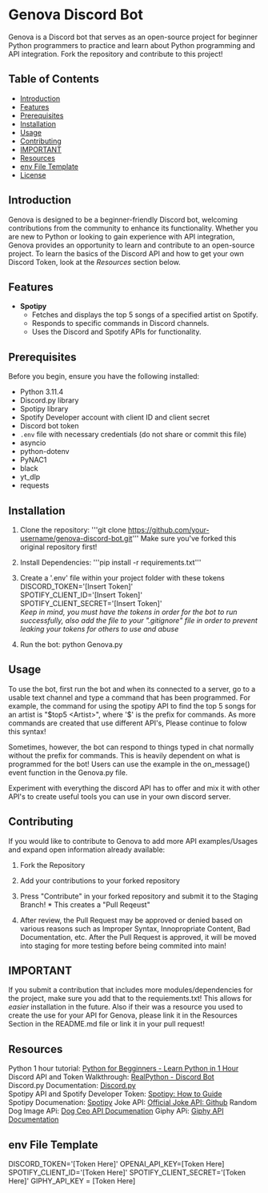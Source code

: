 # Genova Discord Bot

Genova is a Discord bot that serves as an open-source project for beginner Python programmers to practice and learn about Python programming and API integration. Fork the repository and contribute to this project!

## Table of Contents

- [Introduction](#introduction)
- [Features](#features)
- [Prerequisites](#prerequisites)
- [Installation](#installation)
- [Usage](#usage)
- [Contributing](#contributing)
- [IMPORTANT](#important)
- [Resources](#resources)
- [env File Template](#envFileTemplate)
- [License](#license)

## Introduction

Genova is designed to be a beginner-friendly Discord bot, welcoming contributions from the community to enhance its functionality. Whether you are new to Python or looking to gain experience with API integration, Genova provides an opportunity to learn and contribute to an open-source project. To learn the basics of the Discord API and how to get your own Discord Token, look at the *Resources* section below.

## Features

- **Spotipy**
  - Fetches and displays the top 5 songs of a specified artist on Spotify.
  - Responds to specific commands in Discord channels.
  - Uses the Discord and Spotify APIs for functionality.

## Prerequisites

Before you begin, ensure you have the following installed:

- Python 3.11.4
- Discord.py library
- Spotipy library
- Spotify Developer account with client ID and client secret
- Discord bot token
- `.env` file with necessary credentials (do not share or commit this file)
- asyncio
- python-dotenv
- PyNAC1
- black
- yt_dlp
- requests

## Installation

1. Clone the repository:
   '''git clone https://github.com/your-username/genova-discord-bot.git'''
   Make sure you've forked this original repository first!

2. Install Dependencies:
    '''pip install -r requirements.txt'''

3. Create a '.env' file within your project folder with these tokens  
    DISCORD_TOKEN='[Insert Token]'  
    SPOTIFY_CLIENT_ID='[Insert Token]'  
    SPOTIFY_CLIENT_SECRET='[Insert Token]'  
    *Keep in mind, you must have the tokens in order for the bot to run successfully, also add the file to your ".gitignore" file in order to prevent leaking your tokens for others to use and abuse*

4. Run the bot:
    python Genova.py

## Usage

To use the bot, first run the bot and when its connected to a server, go to a usable text channel and type a command that has been programmed. For example, the command for using the spotipy API to find the top 5 songs for an artist is "$top5 <Artist>", where '$' is the prefix for commands. As more commands are created that use different API's, Please continue to folow this syntax!

Sometimes, however, the bot can respond to things typed in chat normally without the prefix for commands. This is heavily dependent on what is programmed for the bot! Users can use the example in the on_message() event function in the Genova.py file.

Experiment with everything the discord API has to offer and mix it with other API's to create useful tools you can use in your own discord server.

## Contributing

If you would like to contribute to Genova to add more API examples/Usages and expand open information already available:

1. Fork the Repository

2. Add your contributions to your forked repository

3. Press "Contribute" in your forked repository and submit it to the Staging Branch! * This creates a "Pull Reqeust"

4. After review, the Pull Request may be approved or denied based on various reasons such as Improper Syntax, Innopropriate Content, Bad Documentation, etc. After the Pull Request is approved, it will be moved into staging for more testing before being commited into main!

## IMPORTANT

If you submit a contribution that includes more modules/dependencies for the project, make sure you add that to the requiements.txt! This allows for *easier* installation in the future. Also if their was a resource you used to create the use for your API for Genova, please link it in the Resources Section in the README.md file or link it in your pull request!

## Resources
Python 1 hour tutorial: [Python for Begginners - Learn Python in 1 Hour](https://www.youtube.com/watch?v=kqtD5dpn9C8&ab_channel=ProgrammingwithMosh) 
Discord API and Token Walkthrough: [RealPython - Discord Bot](https://realpython.com/how-to-make-a-discord-bot-python/)  
Discord.py Documentation: [Discord.py](https://discordpy.readthedocs.io/en/latest/intro.html)  
Spotipy API and Spotify Developer Token: [Spotipy: How to Guide](https://medium.com/@maxtingle/getting-started-with-spotifys-api-spotipy-197c3dc6353b)  
Spotipy Documenation: [Spotipy](https://spotipy.readthedocs.io/en/2.22.1/)
Joke API: [Official Joke API: Github](https://github.com/15Dkatz/official_joke_api)
Random Dog Image APi: [Dog Ceo API Documenation](https://dog.ceo/dog-api/documentation/)
Giphy APi: [Giphy API Documentation](https://developers.giphy.com/docs/api/)

## env File Template
DISCORD_TOKEN='[Token Here]'
OPENAI_API_KEY=[Token Here]
SPOTIFY_CLIENT_ID='[Token Here]'
SPOTIFY_CLIENT_SECRET='[Token Here]'
GIPHY_API_KEY = [Token Here]

